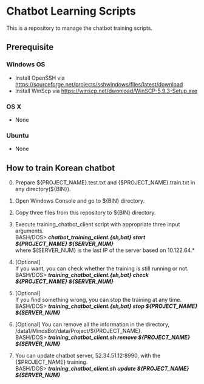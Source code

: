# Chatbot Learning Scripts
This is a repository to manage the chatbot training scripts.

## Prerequisite

### Windows OS
* Install OpenSSH via https://sourceforge.net/projects/sshwindows/files/latest/download
* Install WinScp via https://winscp.net/dwonload/WinSCP-5.9.3-Setup.exe

### OS X
* None

### Ubuntu
* None

## How to train Korean chatbot

0. Prepare ${PROJECT_NAME}.test.txt and {$PROJECT_NAME}.train.txt in any directory(${BIN}).

1. Open Windows Console and go to ${BIN} directory.

2. Copy three files from this repository to ${BIN} directory.

3. Execute training_chatbot_client script with appropriate three input arguments.<br/>
   BASH/DOS> ***chatbot_training_client.{sh,bat} start ${PROJECT_NAME} ${SERVER_NUM}*** <br/>
   where ${SERVER_NUM} is the last IP of the server based on 10.122.64.\* <br/>

4. [Optional] <br/>
   If you want, you can check whether the training is still running or not. <br/>
   BASH/DOS> ***training_chatbot_client.{sh,bat} check ${PROJECT_NAME} ${SERVER_NUM}*** <br/>

5. [Optional] <br/>
   If you find something wrong, you can stop the training at any time. <br/>
   BASH/DOS> ***training_chatbot_client.{sh,bat} stop ${PROJECT_NAME} ${SERVER_NUM}*** <br/>

6. [Optional] You can remove all the information in the directory, /data1/MindsBot/data/Project/${PROJECT_NAME}. <br/>
   BASH/DOS> ***training_chatbot_client.sh remove ${PROJECT_NAME} ${SERVER_NUM}*** <br/>

7. You can update chatbot server, 52.34.51.12:8990, with the {$PROJECT_NAME} training. <br/>
   BASH/DOS> ***training_chatbot_client.sh update ${PROJECT_NAME} ${SERVER_NUM}*** <br/>
